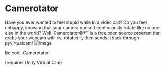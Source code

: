 # Camerotator
Have you ever wanted to feel stupid while in a video call? Do you feel unhappy, knowing that your camera doesn't continuously rotate like no one else in the world? Well, Camerotator©®™ is a free open source program that grabs your webcam with cv, rotates it, then sends it back through pyvirtualcam!
![image](https://user-images.githubusercontent.com/68029599/185054449-733bb9b8-7927-4f4f-8e13-eab9ab969e03.png)

Be cool.
Camerotator.

(requires Unity Virtual Cam)
